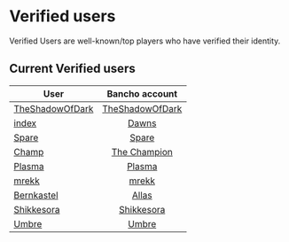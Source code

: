 # Verified users

Verified Users are well-known/top players who have verified their identity.


## Current Verified users

User | Bancho account
---|:---:
[TheShadowOfDark](https://osu.titanic.sh/u/64) | [TheShadowOfDark](https://osu.ppy.sh/users/5795337)
[index](https://osu.titanic.sh/u/82)            | [Dawns](https://osu.ppy.sh/users/4639477)
[Spare](https://osu.titanic.sh/u/92)            | [Spare](https://osu.ppy.sh/users/2204373)
[Champ](https://osu.titanic.sh/u/96)            | [The Champion](https://osu.ppy.sh/users/1719471)
[Plasma](https://osu.titanic.sh/u/191)          | [Plasma](https://osu.ppy.sh/users/10077431)
[mrekk](https://osu.titanic.sh/u/208)           | [mrekk](https://osu.ppy.sh/users/7562902)
[Bernkastel](https://osu.titanic.sh/u/267)      | [Allas](https://osu.ppy.sh/users/763872)
[Shikkesora](https://osu.titanic.sh/u/546)      | [Shikkesora](https://osu.ppy.sh/users/5382216)
[Umbre](https://osu.titanic.sh/u/1816)          | [Umbre](https://osu.ppy.sh/users/2766034)

